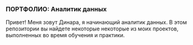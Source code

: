 ### ПОРТФОЛИО: Аналитик данных
Привет! Меня зовут Динара, я начинающий аналитик данных. В этом репозитории вы найдете некоторые некоторые из моих проектов, выполненных во время обучения и практики. 
